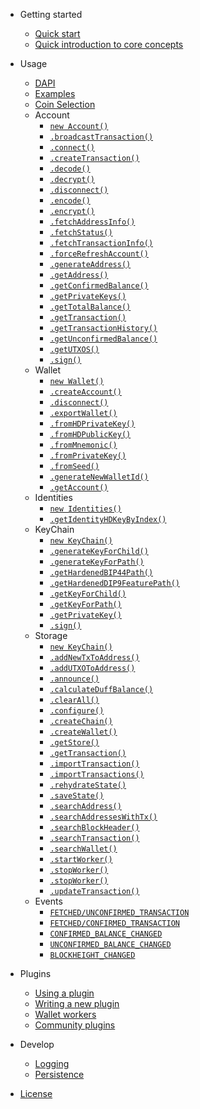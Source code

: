 - Getting started
    - [Quick start](getting-started/quickstart.md)
    - [Quick introduction to core concepts](getting-started/core-concepts.md)
- Usage 
    - [DAPI](usage/dapi.md)   
    - [Examples](usage/examples.md)
    - [Coin Selection](usage/coinSelection.md)
    - Account
        - [`new Account()`](account/Account.md)
        - [`.broadcastTransaction()`](account/broadcastTransaction.md)
        - [`.connect()`](account/connect.md)
        - [`.createTransaction()`](account/createTransaction.md)
        - [`.decode()`](account/decode.md)
        - [`.decrypt()`](account/decrypt.md)
        - [`.disconnect()`](account/disconnect.md)
        - [`.encode()`](account/encode.md)
        - [`.encrypt()`](account/encrypt.md)
        - [`.fetchAddressInfo()`](account/fetchAddressInfo.md)
        - [`.fetchStatus()`](account/fetchStatus.md)
        - [`.fetchTransactionInfo()`](account/fetchTransactionInfo.md)
        - [`.forceRefreshAccount()`](account/forceRefreshAccount.md)
        - [`.generateAddress()`](account/generateAddress.md)
        - [`.getAddress()`](account/getAddress.md)
        - [`.getConfirmedBalance()`](account/getConfirmedBalance.md)
        - [`.getPrivateKeys()`](account/getPrivateKeys.md)
        - [`.getTotalBalance()`](account/getTotalBalance.md)
        - [`.getTransaction()`](account/getTransaction.md)
        - [`.getTransactionHistory()`](account/getTransactionHistory.md)
        - [`.getUnconfirmedBalance()`](account/getUnconfirmedBalance.md)
        - [`.getUTXOS()`](account/getUTXOS.md)
        - [`.sign()`](account/sign.md)
    - Wallet
        - [`new Wallet()`](wallet/Wallet.md)
        - [`.createAccount()`](wallet/createAccount.md)
        - [`.disconnect()`](wallet/disconnect.md)
        - [`.exportWallet()`](wallet/exportWallet.md)
        - [`.fromHDPrivateKey()`](wallet/fromHDPrivateKey.md)
        - [`.fromHDPublicKey()`](wallet/fromHDPublicKey.md)
        - [`.fromMnemonic()`](wallet/fromMnemonic.md)
        - [`.fromPrivateKey()`](wallet/fromPrivateKey.md)
        - [`.fromSeed()`](wallet/fromSeed.md)
        - [`.generateNewWalletId()`](wallet/generateNewWalletId.md)
        - [`.getAccount()`](wallet/getAccount.md)
    - Identities
        - [`new Identities()`](identities/Identities.md)
        - [`.getIdentityHDKeyByIndex()`](identities/getIdentityHDKeyByIndex.md)
    - KeyChain
        - [`new KeyChain()`](keychain/KeyChain.md)
        - [`.generateKeyForChild()`](keychain/generateKeyForChild.md)
        - [`.generateKeyForPath()`](keychain/generateKeyForPath.md)
        - [`.getHardenedBIP44Path()`](keychain/getHardenedBIP44Path.md)
        - [`.getHardenedDIP9FeaturePath()`](keychain/getHardenedDIP9FeaturePath.md)
        - [`.getKeyForChild()`](keychain/getKeyForChild.md)
        - [`.getKeyForPath()`](keychain/getKeyForPath.md)
        - [`.getPrivateKey()`](keychain/getPrivateKey.md)
        - [`.sign()`](keychain/sign.md)
    - Storage
        - [`new KeyChain()`](storage/Storage.md)
        - [`.addNewTxToAddress()`](storage/addNewTxToAddress.md)
        - [`.addUTXOToAddress()`](storage/addUTXOToAddress.md)
        - [`.announce()`](storage/announce.md)
        - [`.calculateDuffBalance()`](storage/calculateDuffBalance.md)
        - [`.clearAll()`](storage/clearAll.md)
        - [`.configure()`](storage/configure.md)
        - [`.createChain()`](storage/createChain.md)
        - [`.createWallet()`](storage/createWallet.md)
        - [`.getStore()`](storage/getStore.md)
        - [`.getTransaction()`](storage/getTransaction.md)
        - [`.importTransaction()`](storage/importTransaction.md)
        - [`.importTransactions()`](storage/importTransactions.md)
        - [`.rehydrateState()`](storage/rehydrateState.md)
        - [`.saveState()`](storage/saveState.md)
        - [`.searchAddress()`](storage/searchAddress.md)
        - [`.searchAddressesWithTx()`](storage/searchAddressesWithTx.md)
        - [`.searchBlockHeader()`](storage/searchBlockHeader.md)
        - [`.searchTransaction()`](storage/searchTransaction.md)
        - [`.searchWallet()`](storage/searchWallet.md)
        - [`.startWorker()`](storage/startWorker.md)
        - [`.stopWorker()`](storage/stopWorker.md)
        - [`.stopWorker()`](storage/stopWorker.md)
        - [`.updateTransaction()`](storage/updateTransaction.md)
    - Events
        - [`FETCHED/UNCONFIRMED_TRANSACTION`](events/fetched_unconfirmed_transaction.md)
        - [`FETCHED/CONFIRMED_TRANSACTION`](events/fetched_confirmed_transaction.md)
        - [`CONFIRMED_BALANCE_CHANGED`](events/confirmed_balance_changed.md)
        - [`UNCONFIRMED_BALANCE_CHANGED`](events/unconfirmed_balance_changed.md)
        - [`BLOCKHEIGHT_CHANGED`](events/blockheight_changed.md)
 
    
- Plugins 
    - [Using a plugin](plugins/using-a-plugin.md)
    - [Writing a new plugin](plugins/writing-a-new-plugin.md)
    - [Wallet workers](plugins/wallet-workers.md)
    - [Community plugins](plugins/community-plugins.md)
- Develop
    - [Logging](develop/logging.md)
    - [Persistence](develop/persistence.md)
- [License](https://github.com/dashevo/wallet-lib/blob/master/LICENSE)
